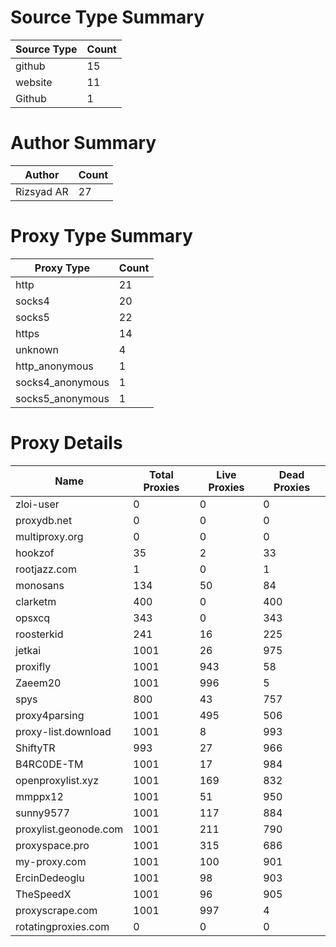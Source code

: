 # Source Type Summary

| Source Type | Count |
|-------------|-------|
| github | 15 |
| website | 11 |
| Github | 1 |


# Author Summary

| Author | Count |
|--------|-------|
| Rizsyad AR | 27 |


# Proxy Type Summary

| Proxy Type | Count |
|------------|-------|
| http | 21 |
| socks4 | 20 |
| socks5 | 22 |
| https | 14 |
| unknown | 4 |
| http_anonymous | 1 |
| socks4_anonymous | 1 |
| socks5_anonymous | 1 |


# Proxy Details

| Name | Total Proxies | Live Proxies | Dead Proxies |
|------|---------------|--------------|---------------|
| zloi-user | 0 | 0 | 0 |
| proxydb.net | 0 | 0 | 0 |
| multiproxy.org | 0 | 0 | 0 |
| hookzof | 35 | 2 | 33 |
| rootjazz.com | 1 | 0 | 1 |
| monosans | 134 | 50 | 84 |
| clarketm | 400 | 0 | 400 |
| opsxcq | 343 | 0 | 343 |
| roosterkid | 241 | 16 | 225 |
| jetkai | 1001 | 26 | 975 |
| proxifly | 1001 | 943 | 58 |
| Zaeem20 | 1001 | 996 | 5 |
| spys | 800 | 43 | 757 |
| proxy4parsing | 1001 | 495 | 506 |
| proxy-list.download | 1001 | 8 | 993 |
| ShiftyTR | 993 | 27 | 966 |
| B4RC0DE-TM | 1001 | 17 | 984 |
| openproxylist.xyz | 1001 | 169 | 832 |
| mmppx12 | 1001 | 51 | 950 |
| sunny9577 | 1001 | 117 | 884 |
| proxylist.geonode.com | 1001 | 211 | 790 |
| proxyspace.pro | 1001 | 315 | 686 |
| my-proxy.com | 1001 | 100 | 901 |
| ErcinDedeoglu | 1001 | 98 | 903 |
| TheSpeedX | 1001 | 96 | 905 |
| proxyscrape.com | 1001 | 997 | 4 |
| rotatingproxies.com | 0 | 0 | 0 |
